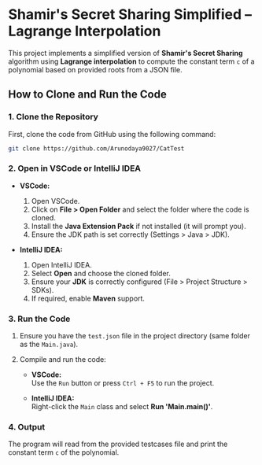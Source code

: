 # Shamir's Secret Sharing Simplified – Lagrange Interpolation

This project implements a simplified version of **Shamir's Secret Sharing** algorithm using **Lagrange interpolation** to compute the constant term `c` of a polynomial based on provided roots from a JSON file.  

## How to Clone and Run the Code

### 1. Clone the Repository  
First, clone the code from GitHub using the following command:  

```bash
git clone https://github.com/Arunodaya9027/CatTest
```

### 2. Open in **VSCode** or **IntelliJ IDEA**

- **VSCode:**
    1. Open VSCode.
    2. Click on **File > Open Folder** and select the folder where the code is cloned.
    3. Install the **Java Extension Pack** if not installed (it will prompt you).
    4. Ensure the JDK path is set correctly (Settings > Java > JDK).

- **IntelliJ IDEA:**
    1. Open IntelliJ IDEA.
    2. Select **Open** and choose the cloned folder.
    3. Ensure your **JDK** is correctly configured (File > Project Structure > SDKs).
    4. If required, enable **Maven** support.

### 3. Run the Code

1. Ensure you have the `test.json` file in the project directory (same folder as the `Main.java`).
2. Compile and run the code:

   - **VSCode:**  
     Use the `Run` button or press `Ctrl + F5` to run the project.

   - **IntelliJ IDEA:**  
     Right-click the `Main` class and select **Run 'Main.main()'**.

### 4. Output

The program will read from the provided testcases file and print the constant term `c` of the polynomial.
